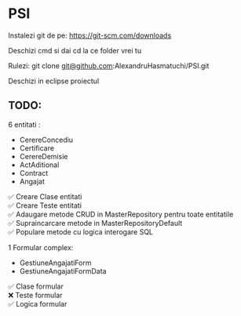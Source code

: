 # PSI

Instalezi git de pe:
https://git-scm.com/downloads

Deschizi cmd si dai cd la ce folder vrei tu

Rulezi:
git clone git@github.com:AlexandruHasmatuchi/PSI.git

Deschizi in eclipse proiectul

## TODO:

6 entitati :

- CerereConcediu
- Certificare
- CerereDemisie
- ActAditional
- Contract
- Angajat

✅ Creare Clase entitati  
✅ Creare Teste entitati  
✅ Adaugare metode CRUD in MasterRepository pentru toate entitatile  
✅ Supraincarcare metode in MasterRepositoryDefault  
✅ Populare metode cu logica interogare SQL

1 Formular complex:

- GestiuneAngajatiForm
- GestiuneAngajatiFormData

✅ Clase formular  
❌ Teste formular  
✅ Logica formular
